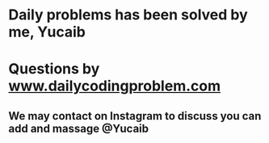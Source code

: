 # Daily problems has been solved by me, Yucaib 

# Questions by www.dailycodingproblem.com

## We may contact on Instagram to discuss you can add and massage @Yucaib